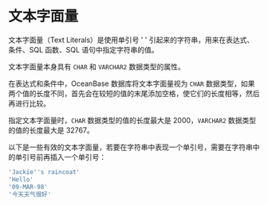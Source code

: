 # 文本字面量

文本字面量（Text Literals）是使用单引号 ' ' 引起来的字符串，用来在表达式、条件、SQL 函数、SQL 语句中指定字符串的值。

文本字面量本身具有 `CHAR` 和 `VARCHAR2` 数据类型的属性。

在表达式和条件中，OceanBase 数据库将文本字面量视为 `CHAR` 数据类型，如果两个值的长度不同，首先会在较短的值的末尾添加空格，使它们的长度相等，然后再进行比较。

指定文本字面量时，`CHAR` 数据类型的值的长度最大是 2000，`VARCHAR2` 数据类型的值的长度最大是 32767。

以下是一些有效的文本字面量，若要在字符串中表现一个单引号，需要在字符串中的单引号前再插入一个单引号：

```sql
'Jackie''s raincoat'
'Hello'
'09-MAR-98'
'今天天气很好'
```
